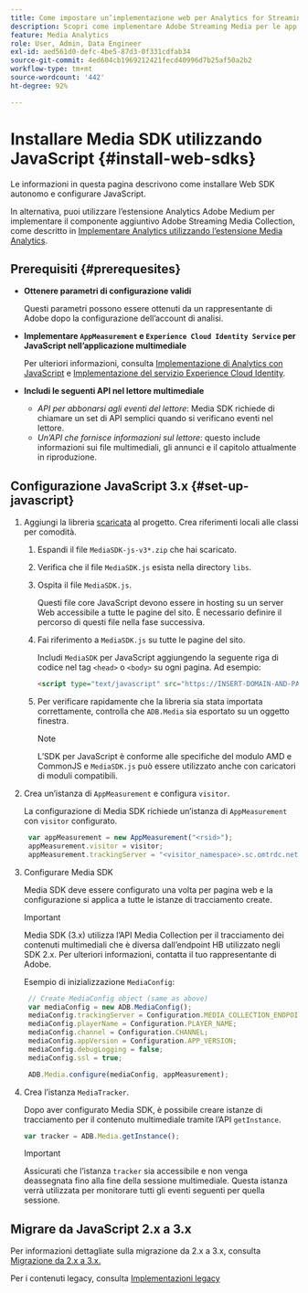 ```yaml
---
title: Come impostare un’implementazione web per Analytics for Streaming Media
description: Scopri come implementare Adobe Streaming Media per le app web.
feature: Media Analytics
role: User, Admin, Data Engineer
exl-id: aed561d0-defc-4be5-87d3-0f331cdfab34
source-git-commit: 4ed604cb1969212421fecd40996d7b25af50a2b2
workflow-type: tm+mt
source-wordcount: '442'
ht-degree: 92%

---
```


# Installare Media SDK utilizzando JavaScript {#install-web-sdks}

Le informazioni in questa pagina descrivono come installare Web SDK autonomo e configurare JavaScript.

In alternativa, puoi utilizzare l’estensione Analytics Adobe Medium per implementare il componente aggiuntivo Adobe Streaming Media Collection, come descritto in [Implementare Analytics utilizzando l’estensione Media Analytics](/help/implementation/media-sdk/setup/web-implementation-tags.md).

## Prerequisiti {#prerequesites}

* **Ottenere parametri di configurazione validi**

  Questi parametri possono essere ottenuti da un rappresentante di Adobe dopo la configurazione dell’account di analisi.

* **Implementare `AppMeasurement` e `Experience Cloud Identity Service` per JavaScript nell’applicazione multimediale**

  Per ulteriori informazioni, consulta [Implementazione di Analytics con JavaScript](https://experienceleague.adobe.com/docs/analytics/implementation/js/overview.html?lang=it) e [Implementazione del servizio Experience Cloud Identity](https://experienceleague.adobe.com/docs/id-service/using/implementation/setup-analytics.html?lang=it).

* **Includi le seguenti API nel lettore multimediale**

   * *API per abbonarsi agli eventi del lettore*: Media SDK richiede di chiamare un set di API semplici quando si verificano eventi nel lettore.
   * *Un’API che fornisce informazioni sul lettore*: questo include informazioni sui file multimediali, gli annunci e il capitolo attualmente in riproduzione.

## Configurazione JavaScript 3.x  {#set-up-javascript}

1. Aggiungi la libreria [scaricata](/help/getting-started/download-sdks.md) al progetto. Crea riferimenti locali alle classi per comodità.

   1. Espandi il file `MediaSDK-js-v3*.zip` che hai scaricato.
   1. Verifica che il file `MediaSDK.js` esista nella directory `libs`.

   1. Ospita il file `MediaSDK.js`.

      Questi file core JavaScript devono essere in hosting su un server Web accessibile a tutte le pagine del sito. È necessario definire il percorso di questi file nella fase successiva.

   1. Fai riferimento a `MediaSDK.js` su tutte le pagine del sito.

      Includi `MediaSDK` per JavaScript aggiungendo la seguente riga di codice nel tag `<head>` o `<body>` su ogni pagina. Ad esempio:

      ```html
      <script type="text/javascript" src="https://INSERT-DOMAIN-AND-PATH-TO-CODE-HERE/MediaSDK.js"></script>
      ```

   1. Per verificare rapidamente che la libreria sia stata importata correttamente, controlla che `ADB.Media` sia esportato su un oggetto finestra.

      >[!NOTE]
      >
      >L’SDK per JavaScript è conforme alle specifiche del modulo AMD e CommonJS e `MediaSDK.js` può essere utilizzato anche con caricatori di moduli compatibili.

1. Crea un’istanza di `AppMeasurement` e configura `visitor`.

   La configurazione di Media SDK richiede un’istanza di `AppMeasurement` con `visitor` configurato.

   ```js
    var appMeasurement = new AppMeasurement("<rsid>");
    appMeasurement.visitor = visitor;
    appMeasurement.trackingServer = "<visitor_namespace>.sc.omtrdc.net";
   ```

1. Configurare Media SDK

   Media SDK deve essere configurato una volta per pagina web e la configurazione si applica a tutte le istanze di tracciamento create.

   >[!IMPORTANT]
   >
   > Media SDK (3.x) utilizza l’API Media Collection per il tracciamento dei contenuti multimediali che è diversa dall’endpoint HB utilizzato negli SDK 2.x. Per ulteriori informazioni, contatta il tuo rappresentante di Adobe.

   Esempio di inizializzazione `MediaConfig`:

   ```js
    // Create MediaConfig object (same as above)
    var mediaConfig = new ADB.MediaConfig();
    mediaConfig.trackingServer = Configuration.MEDIA_COLLECTION_ENDPOINT;
    mediaConfig.playerName = Configuration.PLAYER_NAME;
    mediaConfig.channel = Configuration.CHANNEL;
    mediaConfig.appVersion = Configuration.APP_VERSION;
    mediaConfig.debugLogging = false;
    mediaConfig.ssl = true;
   
    ADB.Media.configure(mediaConfig, appMeasurement);
   ```

1. Crea l’istanza `MediaTracker`.

   Dopo aver configurato Media SDK, è possibile creare istanze di tracciamento per il contenuto multimediale tramite l’API `getInstance`.

   ```js
   var tracker = ADB.Media.getInstance();
   ```

   >[!IMPORTANT]
   >
   >Assicurati che l’istanza `tracker` sia accessibile e non venga deassegnata fino alla fine della sessione multimediale. Questa istanza verrà utilizzata per monitorare tutti gli eventi seguenti per quella sessione.

## Migrare da JavaScript 2.x a 3.x

Per informazioni dettagliate sulla migrazione da 2.x a 3.x, consulta [Migrazione da 2.x a 3.x.](https://adobe-marketing-cloud.github.io/media-sdks/reference/javascript_3x/MigrationGuide.html)

Per i contenuti legacy, consulta [Implementazioni legacy](/help/legacy/media-sdk/setup/setup-overview.md)
